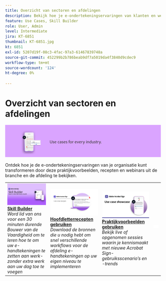 ```yaml
---
title: Overzicht van sectoren en afdelingen
description: Bekijk hoe je e-ondertekeningservaringen van klanten en werknemers kunt transformeren via deze gebruiksscenario’s, recepten en webinars uit de echte industrie en afdelingen
feature: Use Cases, Skill Builder
role: User, Admin
level: Intermediate
jira: KT-6851
thumbnail: KT-6851.jpg
kt: 6851
exl-id: 5207d19f-08c3-4fac-97a3-61467839748a
source-git-commit: 452299b2b786beab9df7a5019da4f3840d9cdec9
workflow-type: tm+mt
source-wordcount: '124'
ht-degree: 0%

---
```


# Overzicht van sectoren en afdelingen

![Acrobat Sign Industry Image](../assets/Hero-Industry.png)

Ontdek hoe je de e-ondertekeningservaringen van je organisatie kunt transformeren door deze praktijkvoorbeelden, recepten en webinars uit de branche en de afdeling te bekijken.

<table style="table-layout:fixed">
<tr>
  <td>
    <a href="innovation-series.md">
      <img alt="Skill Builder" src="../assets/SB_1280.jpg" />
    </a>
    <div>
    <a href="innovation-series.md"><strong>Skill Builder</strong></a>
    </div>
    <em>Word lid van ons voor een 30 minuten durende Bouwer van de Vaardigheid om te leren hoe te om uw e-handtekeningen te zetten aan werk-zonder extra werk aan uw dag toe te voegen</em>
    <br>
  </td>
  <td>
    <a href="recipes.md">
      <img alt="Hoofdletterrecepten gebruiken" src="../assets/Expand_RecipeR.png" />
    </a>
    <div>
    <a href="recipes.md"><strong>Hoofdletterrecepten gebruiken</strong></a>
    </div>
    <em>Download de bronnen die u nodig hebt om snel verschillende workflows voor de afdeling e-handtekeningen op uw eigen niveau te implementeren</em>
    <br>
  </td>
  <td>
    <a href="use-case-showcase.md">
      <img alt="Praktijkvoorbeelden gebruiken" src="../assets/UseCaseShowcaseR.png" />
    </a>
    <div>
    <a href="use-case-showcase.md"><strong>Praktijkvoorbeelden gebruiken</strong></a>
    </div>
    <em>Bekijk live of opgenomen sessies waarin je kennismaakt met nieuwe Acrobat Sign-gebruiksscenario’s en -trends</em>
    <br>
  </td>
  <td>
    <img alt="Spacer" src="../assets/Whitespacer.png" />
    <div>
    <br>
  </td>
</tr>
</table>

